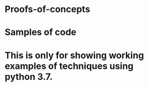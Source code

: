 # Proofs-of-concepts
# Samples of code

# This is only for showing working examples of techniques using python 3.7.
